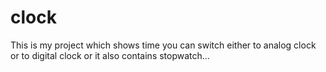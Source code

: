 # clock


This is my project which shows time you can switch either to analog clock or to digital clock or it also contains stopwatch...
